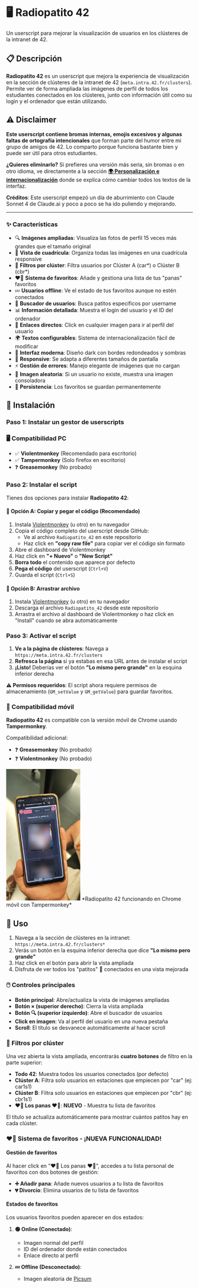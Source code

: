 # 🖥️ Radiopatito 42

Un userscript para mejorar la visualización de usuarios en los clústeres de la intranet de 42.

## 📋 Descripción

**Radiopatito 42** es un userscript que mejora la experiencia de visualización en la sección de clústeres de la intranet de 42 (`meta.intra.42.fr/clusters`). Permite ver de forma ampliada las imágenes de perfil de todos los estudiantes conectados en los clústeres, junto con información útil como su login y el ordenador que están utilizando.

## ⚠️ Disclaimer

**Este userscript contiene bromas internas, emojis excesivos y algunas faltas de ortografía intencionales** que forman parte del humor entre mi grupo de amigos de 42. Lo comparto porque funciona bastante bien y puede ser útil para otros estudiantes.

**¿Quieres eliminarlo?** Si prefieres una versión más seria, sin bromas o en otro idioma, ve directamente a la sección **[🌍 Personalización e internacionalización](#-personalización-e-internacionalización)** donde se explica cómo cambiar todos los textos de la interfaz.

**Créditos**: Este userscript empezó un día de aburrimiento con Claude Sonnet 4 de Claude.ai y poco a poco se ha ido puliendo y mejorando.

---

### ✨ Características

- 🔍 **Imágenes ampliadas**: Visualiza las fotos de perfil 15 veces más grandes que el tamaño original
- 👥 **Vista de cuadrícula**: Organiza todas las imágenes en una cuadrícula responsive
- 🏢 **Filtros por clúster**: Filtra usuarios por Clúster A (car*) o Clúster B (cbr*)
- ❤️‍🔥 **Sistema de favoritos**: Añade y gestiona una lista de tus "panas" favoritos
- 💤 **Usuarios offline**: Ve el estado de tus favoritos aunque no estén conectados
- 🔎 **Buscador de usuarios**: Busca patitos específicos por username
- 📊 **Información detallada**: Muestra el login del usuario y el ID del ordenador
- 🔗 **Enlaces directos**: Click en cualquier imagen para ir al perfil del usuario
- 🌍 **Textos configurables**: Sistema de internacionalización fácil de modificar
- 🎨 **Interfaz moderna**: Diseño dark con bordes redondeados y sombras
- 📱 **Responsive**: Se adapta a diferentes tamaños de pantalla
- ⚡ **Gestión de errores**: Manejo elegante de imágenes que no cargan
- 🎲 **Imagen aleatoria**: Si un usuario no existe, muestra una imagen consoladora
- 💾 **Persistencia**: Los favoritos se guardan permanentemente

## 🚀 Instalación

### Paso 1: Instalar un gestor de userscripts

### 🖥️ Compatibilidad PC
- ✅ **Violentmonkey** (Recomendado para escritorio)
- ✅ **Tampermonkey** (Solo firefox en escritorio)
- ❓ **Greasemonkey** (No probado)

### Paso 2: Instalar el script

Tienes dos opciones para instalar **Radiopatito 42**:

#### 🌟 Opción A: Copiar y pegar el código (Recomendado)

1. Instala [Violentmonkey](https://violentmonkey.github.io/) (u otro) en tu navegador
2. Copia el código completo del userscript desde GitHub:
   - Ve al archivo `Radiopatito_42` en este repositorio
   - Haz click en **"copy raw file"** para copiar ver el código sin formato
3. Abre el dashboard de Violentmonkey
4. Haz click en **"+ Nuevo"** o **"New Script"**
5. **Borra todo** el contenido que aparece por defecto
6. **Pega el código** del userscript (`Ctrl+V`)
7. Guarda el script (`Ctrl+S`)

#### 📁 Opción B: Arrastrar archivo

1. Instala [Violentmonkey](https://violentmonkey.github.io/) (u otro) en tu navegador
2. Descarga el archivo `Radiopatito_42` desde este repositorio
3. Arrastra el archivo al dashboard de Violentmonkey o haz click en "Install" cuando se abra automáticamente

### Paso 3: Activar el script

1. **Ve a la página de clústeres**: Navega a `https://meta.intra.42.fr/clusters`
2. **Refresca la página** si ya estabas en esa URL antes de instalar el script
3. **¡Listo!** Deberías ver el botón **"Lo mismo pero grande"** en la esquina inferior derecha

**⚠️ Permisos requeridos**: El script ahora requiere permisos de almacenamiento (`GM_setValue` y `GM_getValue`) para guardar favoritos.

### 📱 Compatibilidad móvil

**Radiopatito 42** es compatible con la versión móvil de Chrome usando **Tampermonkey**.

Compatibilidad adicional:
- ❓ **Greasemonkey** (No probado)
- ❓ **Violentmonkey** (No probado)
<img src="radiopatito_mobile.jpg" alt="Vista móvil de Radiopatito 42" width="200">
*Radiopatito 42 funcionando en Chrome móvil con Tampermonkey*

## 🎯 Uso

1. Navega a la sección de clústeres en la intranet: `https://meta.intra.42.fr/clusters*`
2. Verás un botón en la esquina inferior derecha que dice **"Lo mismo pero grande"**
3. Haz click en el botón para abrir la vista ampliada
4. Disfruta de ver todos los "patitos" 🦆 conectados en una vista mejorada

### 🖱️ Controles principales

- **Botón principal**: Abre/actualiza la vista de imágenes ampliadas
- **Botón × (superior derecho)**: Cierra la vista ampliada
- **Botón 🔍 (superior izquierdo)**: Abre el buscador de usuarios
- **Click en imagen**: Va al perfil del usuario en una nueva pestaña
- **Scroll**: El título se desvanece automáticamente al hacer scroll

### 🏢 Filtros por clúster

Una vez abierta la vista ampliada, encontrarás **cuatro botones** de filtro en la parte superior:

- **Todo 42**: Muestra todos los usuarios conectados (por defecto)
- **Clúster A**: Filtra solo usuarios en estaciones que empiecen por "car" (ej: car1s1)
- **Clúster B**: Filtra solo usuarios en estaciones que empiecen por "cbr" (ej: cbr1s1)
- **❤️‍🔥 Los panas ❤️‍🔥**: **NUEVO** - Muestra tu lista de favoritos

El título se actualiza automáticamente para mostrar cuántos patitos hay en cada clúster.

### ❤️‍🔥 Sistema de favoritos - ¡NUEVA FUNCIONALIDAD!

#### Gestión de favoritos

Al hacer click en "❤️‍🔥 Los panas ❤️‍🔥", accedes a tu lista personal de favoritos con dos botones de gestión:

- **➕ Añadir pana**: Añade nuevos usuarios a tu lista de favoritos
- **💔 Divorcio**: Elimina usuarios de tu lista de favoritos

#### Estados de favoritos

Los usuarios favoritos pueden aparecer en dos estados:

1. **🟢 Online (Conectado)**:
   - Imagen normal del perfil
   - ID del ordenador donde están conectados
   - Enlace directo al perfil

2. **💤 Offline (Desconectado)**:
   - Imagen aleatoria de [Picsum](https://picsum.photos/)
